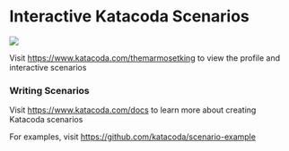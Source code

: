 # Interactive Katacoda Scenarios

[![](http://shields.katacoda.com/katacoda/themarmosetking/count.svg)](https://www.katacoda.com/themarmosetking "Get your profile on Katacoda.com")

Visit https://www.katacoda.com/themarmosetking to view the profile and interactive scenarios

### Writing Scenarios
Visit https://www.katacoda.com/docs to learn more about creating Katacoda scenarios

For examples, visit https://github.com/katacoda/scenario-example
